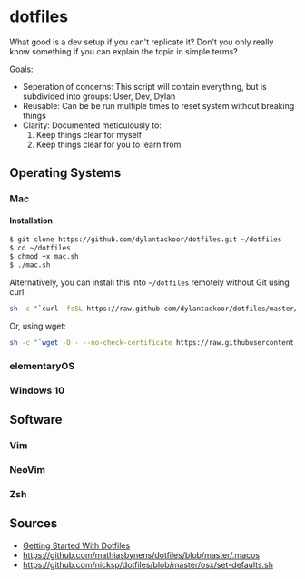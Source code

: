 # dotfiles

What good is a dev setup if you can't replicate it? Don't you only really know something if you can explain the topic in simple terms?

Goals:

- Seperation of concerns: This script will contain everything, but is subdivided into groups: User, Dev, Dylan
- Reusable: Can be be run multiple times to reset system without breaking things
- Clarity: Documented meticulously to:
    1. Keep things clear for myself
    2. Keep things clear for you to learn from

## Operating Systems

### Mac

#### Installation

```sh
$ git clone https://github.com/dylantackoor/dotfiles.git ~/dotfiles
$ cd ~/dotfiles
$ chmod +x mac.sh
$ ./mac.sh
```

Alternatively, you can install this into `~/dotfiles` remotely without Git using curl:

```sh
sh -c "`curl -fsSL https://raw.github.com/dylantackoor/dotfiles/master/mac.sh`"
```

Or, using wget:

```sh
sh -c "`wget -O - --no-check-certificate https://raw.githubusercontent.com/dylantackoor/dotfiles/master/mac.sh`"
```

### elementaryOS

### Windows 10

## Software

### Vim

### NeoVim

### Zsh

## Sources

- [Getting Started With Dotfiles](https://medium.com/@webprolific/getting-started-with-dotfiles-43c3602fd789)
- https://github.com/mathiasbynens/dotfiles/blob/master/.macos
- https://github.com/nicksp/dotfiles/blob/master/osx/set-defaults.sh
